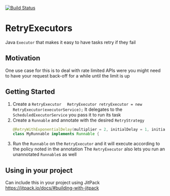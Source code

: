 [![Build Status](https://travis-ci.org/mrhampson/RetryExecutors.svg?branch=master)](https://travis-ci.org/mrhampson/RetryExecutors)

# RetryExecutors
Java `Executor` that makes it easy to have tasks retry if they fail

## Motivation
One use case for this is to deal with rate limited APIs were you might 
need to have your request back-off for a while until the limit is up

## Getting Started
1. Create a `RetryExecutor` 
`  RetryExecutor retryExecutor = new RetryExecutor(executorService);`
   It delegates to the `ScheduledExecutorService` you pass it to run its task
2. Create a `Runnable` and annotate with the desired `RetryStrategy`
   ```java
   @RetryWithExponentialDelay(multiplier = 2, initialDelay = 1, initialDelayUnit = TimeUnit.SECONDS, maxTries = 5)
   class MyRunnable implements Runnable {
   ```
3. Run the `Runnable` on the `RetryExecutor` and it will execute according to the policy noted in the annotation
   The `RetryExecutor` also lets you run an unannotated `Runnable`s as well
   
   
 ## Using in your project
 Can include this in your project using JitPack https://jitpack.io/docs/#building-with-jitpack
